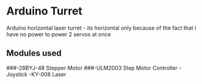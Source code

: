 # Arduino Turret
Arduino horizontal laser turret - its horizontal only because of the fact that i have no power to power 2 servos at once

## Modules used
###-28BYJ-48 Stepper Motor
###-ULM2003 Step Motor Controller
-Joystick
-KY-008 Laser
